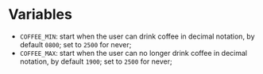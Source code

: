 # Variables

 - `COFFEE_MIN`: start when the user can drink coffee in decimal notation, by default `0800`; set to `2500` for never;
 - `COFFEE_MAX`: start when the user can no longer drink coffee in decimal notation, by default `1900`; set to `2500` for never;
